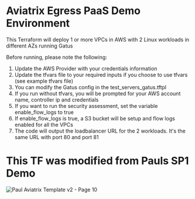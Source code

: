 # Aviatrix Egress PaaS Demo Environment

 This Terraform will deploy 1 or more VPCs in AWS with 2 Linux workloads in different AZs running Gatus

 Before running, please note the following:

 1. Update the AWS Provider with your credentials information
 2. Update the tfvars file to your required inputs if you choose to use tfvars (see example tfvars file)
 3. You can modify the Gatus config in the test_servers_gatus.tftpl
 4. If you run without tfvars, you will be prompted for your AWS account name, controller ip and credentials
 5. If you want to run the security assessment, set the variable enable_flow_logs to true
 6. If enable_flow_logs is true, a S3 bucket will be setup and flow logs enabled for all the VPCs
 7. The code will output the loadbalancer URL for the 2 workloads. It's the same URL with port 80 and port 81


# This TF was modified from Pauls SP1 Demo
![Paul Aviatrix Template v2 - Page 10](https://github.com/user-attachments/assets/ad1ca413-cf3c-49bf-ae85-2444b0a7b575)
